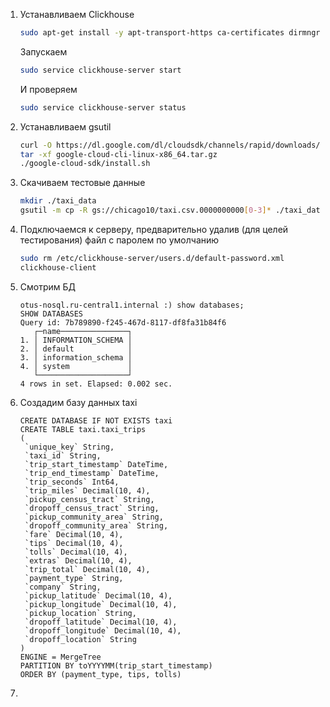 1. Устанавливаем Clickhouse
   ```sh
   sudo apt-get install -y apt-transport-https ca-certificates dirmngr && sudo apt-key adv --keyserver hkp://keyserver.ubuntu.com:80 --recv 8919F6BD2B48D754 && echo "deb https://packages.clickhouse.com/deb stable main" | sudo tee /etc/apt/sources.list.d/clickhouse.list && sudo apt-get update && sudo apt-get install -y clickhouse-server clickhouse-client
   ```
   Запускаем
   ```sh
   sudo service clickhouse-server start
   ```
   И проверяем
   ```sh
   sudo service clickhouse-server status
   ```
3. Устанавливаем gsutil
   ```sh
   curl -O https://dl.google.com/dl/cloudsdk/channels/rapid/downloads/google-cloud-cli-linux-x86_64.tar.gz
   tar -xf google-cloud-cli-linux-x86_64.tar.gz
   ./google-cloud-sdk/install.sh
   ```
4. Скачиваем тестовые данные
   ```sh
   mkdir ./taxi_data
   gsutil -m cp -R gs://chicago10/taxi.csv.0000000000[0-3]* ./taxi_data/
   ```
5. Подключаемся к серверу, предварительно удалив (для целей тестирования) файл с паролем по умолчанию
   ```sh
   sudo rm /etc/clickhouse-server/users.d/default-password.xml
   clickhouse-client
   ```
6. Смотрим БД
   ```clickhouse
   otus-nosql.ru-central1.internal :) show databases;
   SHOW DATABASES
   Query id: 7b789890-f245-467d-8117-df8fa31b84f6
      ┌─name───────────────┐
   1. │ INFORMATION_SCHEMA │
   2. │ default            │
   3. │ information_schema │
   4. │ system             │
      └────────────────────┘
   4 rows in set. Elapsed: 0.002 sec.
   ```
7. Создадим базу данных taxi
   ```clickhouse
   CREATE DATABASE IF NOT EXISTS taxi
   CREATE TABLE taxi.taxi_trips
   (
    `unique_key` String,
    `taxi_id` String,
    `trip_start_timestamp` DateTime,
    `trip_end_timestamp` DateTime,
    `trip_seconds` Int64,
    `trip_miles` Decimal(10, 4),
    `pickup_census_tract` String,
    `dropoff_census_tract` String,
    `pickup_community_area` String,
    `dropoff_community_area` String,
    `fare` Decimal(10, 4),
    `tips` Decimal(10, 4),
    `tolls` Decimal(10, 4),
    `extras` Decimal(10, 4),
    `trip_total` Decimal(10, 4),
    `payment_type` String,
    `company` String,
    `pickup_latitude` Decimal(10, 4),
    `pickup_longitude` Decimal(10, 4),
    `pickup_location` String,
    `dropoff_latitude` Decimal(10, 4),
    `dropoff_longitude` Decimal(10, 4),
    `dropoff_location` String
   )
   ENGINE = MergeTree
   PARTITION BY toYYYYMM(trip_start_timestamp)
   ORDER BY (payment_type, tips, tolls)
   ```
11. 
